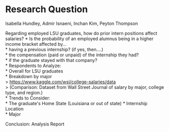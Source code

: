 Research Question
================
Isabella Hundley, Admir Isnaeni, Inchan Kim, Peyton Thompson

Regarding employed LSU graduates, how do prior intern positions affect salaries?
\* Is the probability of an employed alumnus being in a higher income bracket affected by...  
  \* having a previous internship? (if yes, then....)  
  \* the compensation (paid or unpaid) of the internship they had?  
  \* if the graduate stayed with that company?  
  \* Respondents to Analyze:  
    \* Overall for LSU graduates  
    \* Breakdown by major  
      &gt; <https://www.kaggle.com/wsj/college-salaries/data>  
      &gt; (Comparison: Dataset from Wall Street Journal of salary by major, college type, and region.)  
\* Trends to Consider:  
  \* The graduate's Home State (Louisiana or out of state)
  \* Internship Location  
  \* Major  

Conclusion: Analysis Report
